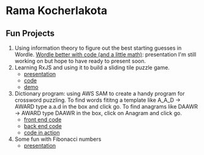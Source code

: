 # Rama Kocherlakota

## Fun Projects

1. Using information theory to figure out the best starting guesses in Wordle.  [Wordle better with code (and a little math)](https://docs.google.com/presentation/d/1gkt_OCE6O3TcbdP1vEmrwHxkC7opjAI2g7cmMC8Pug4): presentation I'm still working on but hope to have ready to present soon.
2. Learning RxJS and using it to build a sliding tile puzzle game.
    - [presentation](https://docs.google.com/presentation/d/1SFe3PqXCgjVOxBlJhrsUpoDS2_vpniID/edit?usp=sharing&ouid=102963138023163497394)
    - [code](https://github.com/ramakocherlakota/shuffalo)
    - [demo](https://ramakocherlakota.github.io/shuffalo/index.html)
3. Dictionary program: using AWS SAM to create a handy program for crossword puzzling.  To find words fititng a template like A_A_D -> AWARD type a.a.d in the box and click go.  To find anagrams like DAAWR -> AWARD type DAAWR in the box, click on Anagram and click go.
    - [front end code](https://github.com/ramakocherlakota/aws-dict)
    - [back end code](https://github.com/ramakocherlakota/aws-dict-sam)
    - [code in action](https://dict.ramakocherlakota.net/index.html)
4. Some fun with Fibonacci numbers
    - [presentation](https://docs.google.com/presentation/d/1p6zc8zELiK5Gm_R3vjuGEtp-9dRn03c97zgAEeW4nxA)
